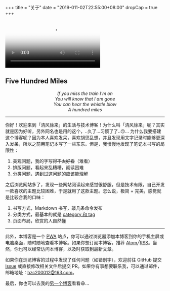 +++
title = "关于"
date = "2019-011-02T22:55:00+08:00"
dropCap = true
+++

<video src="Five%20Hundred%20Miles.mp4" poster="/images/《醉乡民谣》.jpg"></video>

<h2 class="viva-la-vida">Five Hundred Miles</h2>

<p style="text-align:center"><em>If you miss the train I'm on<br>
You will know that I am gone<br>
You can hear the whistle blow<br>
A hundred miles</em></p>

---

你好！欢迎来到「清风徐来」的生活与技术博客！为什么叫「清风徐来」呢？其实就是因为好听，另外网名也是用的这个，..久了...习惯了了..🙃... 为什么我要搭建这个博客呢？因为本人喜欢发呆，喜欢胡思乱想，并且发现用文字记录时能够更深入发呆，所以之前用笔记本写了一些东东。但是，我慢慢地发现了笔记本书写的局限性：

1. 美观问题，我的字写得~~不太好看~~（难看）
2. 排版问题，看起来乱糟糟，阅读困难
3. 分类问题，遇到过这问题的应该能理解

之后浏览网站多了，发现一些网站阅读起来感觉很舒服，但是技术有限，自己开发一款喜欢的主题比较困难，于是就用了这款主题。怎么说，极简 + 完美，感觉就是比较合我的口味：

1. 书写方式，Markdown 书写，敲几条命令发布
2. 分类方式，最基本的就是 [category 和 tag](/tech/categories+tags/)
3. 页面布局，欣赏的人自然懂

---

此外，本博客是一个 [PWA](https://developers.google.com/web/progressive-web-apps/) 站点，你可以通过浏览器添加本博客到你的手机主屏或电脑桌面，随时随地查看本博客。如果你想订阅本博客，推荐 <a href="/atom.xml" target="_blank" rel="noopener">Atom</a>╱<a href="/rss.xml" target="_blank" rel="noopener">RSS</a>。当然，你也可以经常访问本博客，以及时获取到最新文章。

如果你在浏览博客的过程中发现了任何问题（如错别字），欢迎前往 GitHub 提交 [Issue](https://github.com/coder-itcheng/acheng.vip/issues) 或直接修改相关文件后提交 PR。如果你有事想要联系我，可以通过邮件，邮箱地址：[hzc200012@163.com](mailto:hzc200012@163.com)。

最后，你也可以去我的[另一个博客](https://www.acheng.vip)看看😃...
